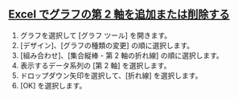## [Excel でグラフの第 2 軸を追加または削除する](https://support.microsoft.com/ja-jp/topic/excel-%E3%81%A7%E3%82%B0%E3%83%A9%E3%83%95%E3%81%AE%E7%AC%AC-2-%E8%BB%B8%E3%82%92%E8%BF%BD%E5%8A%A0%E3%81%BE%E3%81%9F%E3%81%AF%E5%89%8A%E9%99%A4%E3%81%99%E3%82%8B-91da1e2f-5db1-41e9-8908-e1a2e14dd5a9#:~:text=%E7%AC%AC%202%20%E7%B8%A6%E8%BB%B8%E3%82%92%E8%BF%BD%E5%8A%A0%E3%81%99%E3%82%8B%E5%A0%B4%E5%90%88%E3%81%AF%E3%80%81%E3%80%8C%E7%AC%AC,%E8%BB%B8%5D%20%E3%82%92%E3%82%AF%E3%83%AA%E3%83%83%E3%82%AF%E3%81%97%E3%81%BE%E3%81%99%E3%80%82)

1. グラフを選択して [グラフ ツール] を開きます。
1. [デザイン]、[グラフの種類の変更] の順に選択します。
1. [組み合わせ]、[集合縦棒 - 第 2 軸の折れ線] の順に選択します。
1. 表示するデータ系列の [第 2 軸] を選択します。
1. ドロップダウン矢印を選択して、[折れ線​​] を選択します。
1. [OK] を選択します。
